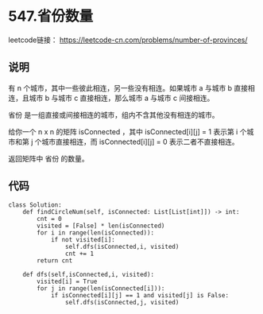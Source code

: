 # 547.省份数量
leetcode链接： https://leetcode-cn.com/problems/number-of-provinces/

## 说明
有 n 个城市，其中一些彼此相连，另一些没有相连。如果城市 a 与城市 b 直接相连，且城市 b 与城市 c 直接相连，那么城市 a 与城市 c 间接相连。

省份 是一组直接或间接相连的城市，组内不含其他没有相连的城市。

给你一个 n x n 的矩阵 isConnected ，其中 isConnected[i][j] = 1 表示第 i 个城市和第 j 个城市直接相连，而 isConnected[i][j] = 0 表示二者不直接相连。

返回矩阵中 省份 的数量。


## 代码
```
class Solution:
    def findCircleNum(self, isConnected: List[List[int]]) -> int:
        cnt = 0
        visited = [False] * len(isConnected)
        for i in range(len(isConnected)):
            if not visited[i]:
                self.dfs(isConnected,i, visited)
                cnt += 1
        return cnt
    
    def dfs(self,isConnected,i, visited):
        visited[i] = True
        for j in range(len(isConnected[i])):
            if isConnected[i][j] == 1 and visited[j] is False:
                self.dfs(isConnected,j, visited)
```     
